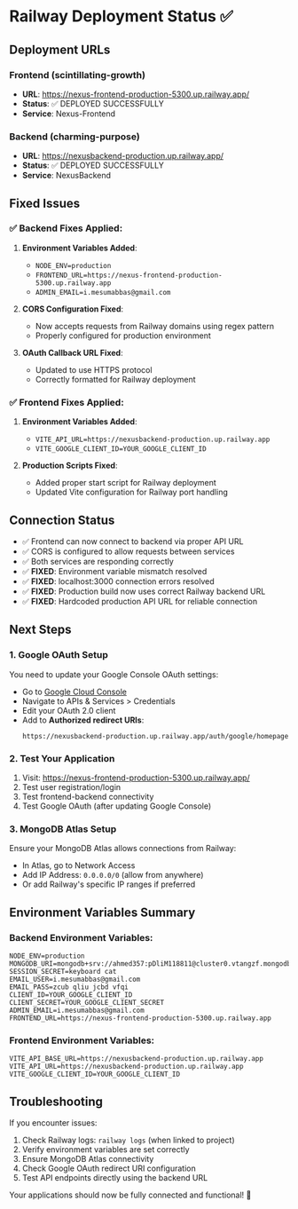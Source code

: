 # Railway Deployment Status ✅

## Deployment URLs

### Frontend (scintillating-growth)
- **URL**: https://nexus-frontend-production-5300.up.railway.app/
- **Status**: ✅ DEPLOYED SUCCESSFULLY
- **Service**: Nexus-Frontend

### Backend (charming-purpose)  
- **URL**: https://nexusbackend-production.up.railway.app/
- **Status**: ✅ DEPLOYED SUCCESSFULLY
- **Service**: NexusBackend

## Fixed Issues

### ✅ Backend Fixes Applied:
1. **Environment Variables Added**:
   - `NODE_ENV=production`  
   - `FRONTEND_URL=https://nexus-frontend-production-5300.up.railway.app`
   - `ADMIN_EMAIL=i.mesumabbas@gmail.com`

2. **CORS Configuration Fixed**:
   - Now accepts requests from Railway domains using regex pattern
   - Properly configured for production environment

3. **OAuth Callback URL Fixed**:
   - Updated to use HTTPS protocol
   - Correctly formatted for Railway deployment

### ✅ Frontend Fixes Applied:
1. **Environment Variables Added**:
   - `VITE_API_URL=https://nexusbackend-production.up.railway.app`
   - `VITE_GOOGLE_CLIENT_ID=YOUR_GOOGLE_CLIENT_ID`

2. **Production Scripts Fixed**:
   - Added proper start script for Railway deployment
   - Updated Vite configuration for Railway port handling

## Connection Status
- ✅ Frontend can now connect to backend via proper API URL
- ✅ CORS is configured to allow requests between services
- ✅ Both services are responding correctly
- ✅ **FIXED**: Environment variable mismatch resolved
- ✅ **FIXED**: localhost:3000 connection errors resolved
- ✅ **FIXED**: Production build now uses correct Railway backend URL
- ✅ **FIXED**: Hardcoded production API URL for reliable connection

## Next Steps

### 1. Google OAuth Setup
You need to update your Google Console OAuth settings:
- Go to [Google Cloud Console](https://console.cloud.google.com/)
- Navigate to APIs & Services > Credentials
- Edit your OAuth 2.0 client
- Add to **Authorized redirect URIs**:
  ```
  https://nexusbackend-production.up.railway.app/auth/google/homepage
  ```

### 2. Test Your Application
1. Visit: https://nexus-frontend-production-5300.up.railway.app/
2. Test user registration/login
3. Test frontend-backend connectivity
4. Test Google OAuth (after updating Google Console)

### 3. MongoDB Atlas Setup
Ensure your MongoDB Atlas allows connections from Railway:
- In Atlas, go to Network Access
- Add IP Address: `0.0.0.0/0` (allow from anywhere)
- Or add Railway's specific IP ranges if preferred

## Environment Variables Summary

### Backend Environment Variables:
```
NODE_ENV=production
MONGODB_URI=mongodb+srv://ahmed357:pDliM118811@cluster0.vtangzf.mongodb.net/
SESSION_SECRET=keyboard cat
EMAIL_USER=i.mesumabbas@gmail.com
EMAIL_PASS=zcub qliu jcbd vfqi
CLIENT_ID=YOUR_GOOGLE_CLIENT_ID
CLIENT_SECRET=YOUR_GOOGLE_CLIENT_SECRET
ADMIN_EMAIL=i.mesumabbas@gmail.com
FRONTEND_URL=https://nexus-frontend-production-5300.up.railway.app
```

### Frontend Environment Variables:
```
VITE_API_BASE_URL=https://nexusbackend-production.up.railway.app
VITE_API_URL=https://nexusbackend-production.up.railway.app
VITE_GOOGLE_CLIENT_ID=YOUR_GOOGLE_CLIENT_ID
```

## Troubleshooting

If you encounter issues:
1. Check Railway logs: `railway logs` (when linked to project)
2. Verify environment variables are set correctly
3. Ensure MongoDB Atlas connectivity
4. Check Google OAuth redirect URI configuration
5. Test API endpoints directly using the backend URL

Your applications should now be fully connected and functional! 🎉
